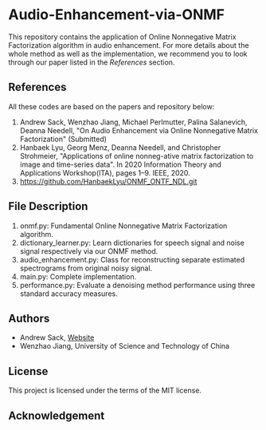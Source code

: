 # Audio-Enhancement-via-ONMF

This repository contains the application of Online Nonnegative Matrix Factorization algorithm in audio enhancement. For more details about the whole method as well as the implementation, we recommend you to look through our paper listed in the *References* section.

## References

All these codes are based on the papers and repository below:

1. Andrew Sack, Wenzhao Jiang, Michael Perlmutter, Palina Salanevich, Deanna Needell, "On Audio Enhancement via Online Nonnegative Matrix Factorization" (Submitted)
2. Hanbaek Lyu, Georg Menz, Deanna Needell, and Christopher Strohmeier, "Applications of online nonneg-ative matrix factorization to image and time-series data". In 2020 Information Theory and Applications Workshop(ITA), pages 1–9. IEEE, 2020.
3. https://github.com/HanbaekLyu/ONMF_ONTF_NDL.git

## File Description

1. onmf.py: Fundamental Online Nonnegative Matrix Factorization algorithm.
2. dictionary_learner.py: Learn dictionaries for speech signal and noise signal respectively via our ONMF method.
3. audio_enhancement.py: Class for reconstructing separate estimated spectrograms from original noisy signal.
4. main.py: Complete implementation.
5. performance.py: Evaluate a denoising method performance using three standard accuracy measures.

## Authors

- Andrew Sack, [Website](https://www.math.ucla.edu/~andrewsack/)
- Wenzhao Jiang, University of Science and Technology of China

## License

This project is licensed under the terms of the MIT license.

## Acknowledgement

